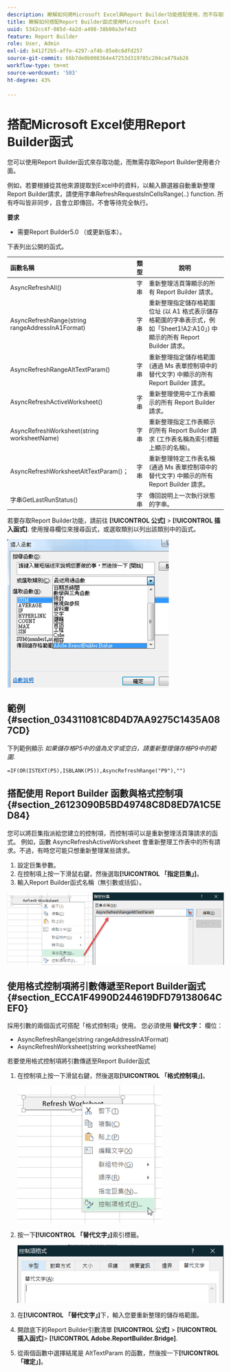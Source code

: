 ```yaml
---
description: 瞭解如何將Microsoft Excel與Report Builder功能搭配使用，而不存取Report Builder使用者介面。
title: 瞭解如何搭配Report Builder函式使用Microsoft Excel
uuid: 5342cc4f-085d-4a2d-a498-38b00a3ef4d3
feature: Report Builder
role: User, Admin
exl-id: b412f2b5-affe-4297-af4b-85e8c6dfd257
source-git-commit: 66b7de0b008364e47253d319785c204ca479ab26
workflow-type: tm+mt
source-wordcount: '503'
ht-degree: 43%

---
```


# 搭配Microsoft Excel使用Report Builder函式

您可以使用Report Builder函式來存取功能，而無需存取Report Builder使用者介面。

例如，若要根據從其他來源提取到Excel中的資料，以輸入篩選器自動重新整理Report Builder請求，請使用字串RefreshRequestsInCellsRange(..) function. 所有呼叫皆非同步，且會立即傳回，不會等待完全執行。

**要求**

* 需要Report Builder5.0 （或更新版本）。

下表列出公開的函式。

| 函數名稱 | 類型 | 說明 |
|:---| --- | ---|
| AsyncRefreshAll() | 字串 | 重新整理活頁簿顯示的所有 Report Builder 請求。 |
| AsyncRefreshRange(string rangeAddressInA1Format) | 字串 | 重新整理指定儲存格範圍位址 (以 A1 格式表示儲存格範圍的字串表示式，例如「Sheet1!A2:A10」) 中顯示的所有 Report Builder 請求。 |
| AsyncRefreshRangeAltTextParam() | 字串 | 重新整理指定儲存格範圍 (通過 Ms 表單控制項中的替代文字) 中顯示的所有 Report Builder 請求。 |
| AsyncRefreshActiveWorksheet() | 字串 | 重新整理使用中工作表顯示的所有 Report Builder 請求。 |
| AsyncRefreshWorksheet(string worksheetName) | 字串 | 重新整理指定工作表顯示的所有 Report Builder 請求 (工作表名稱為索引標籤上顯示的名稱)。 |
| AsyncRefreshWorksheetAltTextParam()； | 字串 | 重新整理特定工作表名稱 (通過 Ms 表單控制項中的替代文字) 中顯示的所有 Report Builder 請求。 |
| 字串GetLastRunStatus() | 字串 | 傳回說明上一次執行狀態的字串。 |

若要存取Report Builder功能，請前往 **[!UICONTROL 公式]** > **[!UICONTROL 插入函式]**. 使用搜尋欄位來搜尋函式，或選取類別以列出該類別中的函式。

![熒幕擷圖顯示「插入函式」視窗，並展開類別清單。](assets/arb_functions.png)

## 範例 {#section_034311081C8D4D7AA9275C1435A087CD}

下列範例顯示 *如果儲存格P5中的值為文字或空白，請重新整理儲存格P9中的範圍*.

```
=IF(OR(ISTEXT(P5),ISBLANK(P5)),AsyncRefreshRange("P9"),"")
```

## 搭配使用 Report Builder 函數與格式控制項 {#section_26123090B5BD49748C8D8ED7A1C5ED84}

您可以將巨集指派給您建立的控制項，而控制項可以是重新整理活頁簿請求的函式。 例如，函數 AsyncRefreshActiveWorksheet 會重新整理工作表中的所有請求。不過，有時您可能只想重新整理某些請求。

1. 設定巨集參數。
1. 在控制項上按一下滑鼠右鍵，然後選取&#x200B;**[!UICONTROL 「指定巨集」]**。
1. 輸入Report Builder函式名稱（無引數或括弧）。

![熒幕擷圖顯示[Assign Macro]視窗。](assets/assign_macro.png)

## 使用格式控制項將引數傳遞至Report Builder函式 {#section_ECCA1F4990D244619DFD79138064CEF0}

採用引數的兩個函式可搭配「格式控制項」使用。 您必須使用 **替代文字：** 欄位：

* AsyncRefreshRange(string rangeAddressInA1Format)
* AsyncRefreshWorksheet(string worksheetName)

若要使用格式控制項將引數傳遞至Report Builder函式

1. 在控制項上按一下滑鼠右鍵，然後選取&#x200B;**[!UICONTROL 「格式控制項」]**。

   ![熒幕擷圖顯示選取的格式控制項。](assets/format_control.png)

1. 按一下&#x200B;**[!UICONTROL 「替代文字」]**&#x200B;索引標籤。

   ![熒幕擷圖顯示[替代文字]索引標籤和[替代文字：]欄位。](assets/alt_text.png)

1. 在&#x200B;**[!UICONTROL 「替代文字」]**&#x200B;下，輸入您要重新整理的儲存格範圍。
1. 開啟底下的Report Builder引數清單 **[!UICONTROL 公式]** > **[!UICONTROL 插入函式]**> **[!UICONTROL Adobe.ReportBuilder.Bridge]**.

1. 從兩個函數中選擇結尾是 AltTextParam 的函數，然後按一下&#x200B;**[!UICONTROL 「確定」]**。
